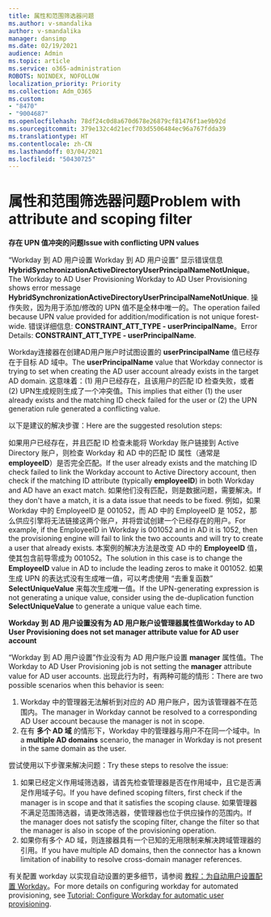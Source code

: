 ```yaml
---
title: 属性和范围筛选器问题
ms.author: v-smandalika
author: v-smandalika
manager: dansimp
ms.date: 02/19/2021
audience: Admin
ms.topic: article
ms.service: o365-administration
ROBOTS: NOINDEX, NOFOLLOW
localization_priority: Priority
ms.collection: Adm_O365
ms.custom:
- "8470"
- "9004687"
ms.openlocfilehash: 78df24c0d8a670d678e26879cf81476f1ae9b92d
ms.sourcegitcommit: 379e132c4d21ecf703d5506484ec96a767fdda39
ms.translationtype: HT
ms.contentlocale: zh-CN
ms.lasthandoff: 03/04/2021
ms.locfileid: "50430725"
---
```

# <a name="problem-with-attribute-and-scoping-filter"></a><span data-ttu-id="c354d-102">属性和范围筛选器问题</span><span class="sxs-lookup"><span data-stu-id="c354d-102">Problem with attribute and scoping filter</span></span>

<span data-ttu-id="c354d-103">**存在 UPN 值冲突的问题**</span><span class="sxs-lookup"><span data-stu-id="c354d-103">**Issue with conflicting UPN values**</span></span>

<span data-ttu-id="c354d-104">“Workday 到 AD 用户设置 Workday 到 AD 用户设置” 显示错误信息 **HybridSynchronizationActiveDirectoryUserPrincipalNameNotUnique**。</span><span class="sxs-lookup"><span data-stu-id="c354d-104">The Workday to AD User Provisioning Workday to AD User Provisioning shows error message **HybridSynchronizationActiveDirectoryUserPrincipalNameNotUnique**.</span></span> <span data-ttu-id="c354d-105">操作失败，因为用于添加/修改的 UPN 值不是全林中唯一的。</span><span class="sxs-lookup"><span data-stu-id="c354d-105">The operation failed because UPN value provided for addition/modification is not unique forest-wide.</span></span> <span data-ttu-id="c354d-106">错误详细信息: **CONSTRAINT_ATT_TYPE - userPrincipalName**。</span><span class="sxs-lookup"><span data-stu-id="c354d-106">Error Details: **CONSTRAINT_ATT_TYPE - userPrincipalName**.</span></span>

<span data-ttu-id="c354d-107">Workday连接器在创建AD用户账户时试图设置的 **userPrincipalName** 值已经存在于目标 AD 域中。</span><span class="sxs-lookup"><span data-stu-id="c354d-107">The **userPrincipalName** value that Workday connector is trying to set when creating the AD user account already exists in the target AD domain.</span></span> <span data-ttu-id="c354d-108">这意味着：(1) 用户已经存在，且该用户的匹配 ID 检查失败，或者 (2) UPN生成规则生成了一个冲突值。</span><span class="sxs-lookup"><span data-stu-id="c354d-108">This implies that either (1) the user already exists and the matching ID check failed for the user or (2) the UPN generation rule generated a conflicting value.</span></span>

<span data-ttu-id="c354d-109">以下是建议的解决步骤：</span><span class="sxs-lookup"><span data-stu-id="c354d-109">Here are the suggested resolution steps:</span></span>

<span data-ttu-id="c354d-110">如果用户已经存在，并且匹配 ID 检查未能将 Workday 账户链接到 Active Directory 账户，则检查 Workday 和 AD 中的匹配 ID 属性（通常是 **employeeID**）是否完全匹配。</span><span class="sxs-lookup"><span data-stu-id="c354d-110">If the user already exists and the matching ID check failed to link the Workday account to Active Directory account, then check if the matching ID attribute (typically **employeeID**) in both Workday and AD have an exact match.</span></span> <span data-ttu-id="c354d-111">如果他们没有匹配，则是数据问题，需要解决。</span><span class="sxs-lookup"><span data-stu-id="c354d-111">If they don't have a match, it is a data issue that needs to be fixed.</span></span> <span data-ttu-id="c354d-112">例如，如果 Workday 中的 EmployeeID 是 001052，而 AD 中的 EmployeeID 是 1052，那么供应引擎将无法链接这两个账户，并将尝试创建一个已经存在的用户。</span><span class="sxs-lookup"><span data-stu-id="c354d-112">For example, if the EmployeeID in Workday is 001052 and in AD it is 1052, then the provisioning engine will fail to link the two accounts and will try to create a user that already exists.</span></span> <span data-ttu-id="c354d-113">本案例的解决方法是改变 AD 中的 **EmployeeID** 值，使其包含前导零成为 001052。</span><span class="sxs-lookup"><span data-stu-id="c354d-113">The solution in this case is to change the **EmployeeID** value in AD to include the leading zeros to make it 001052.</span></span>
<span data-ttu-id="c354d-114">如果生成 UPN 的表达式没有生成唯一值，可以考虑使用 “去重复函数” **SelectUniqueValue** 来每次生成唯一值。</span><span class="sxs-lookup"><span data-stu-id="c354d-114">If the UPN-generating expression is not generating a unique value, consider using the de-duplication function **SelectUniqueValue** to generate a unique value each time.</span></span>

<span data-ttu-id="c354d-115">**Workday 到 AD 用户设置没有为 AD 用户账户设管理器属性值**</span><span class="sxs-lookup"><span data-stu-id="c354d-115">**Workday to AD User Provisioning does not set manager attribute value for AD user account**</span></span>

<span data-ttu-id="c354d-116">“Workday 到 AD 用户设置”作业没有为 AD 用户账户设置 **manager** 属性值。</span><span class="sxs-lookup"><span data-stu-id="c354d-116">The Workday to AD User Provisioning job is not setting the **manager** attribute value for AD user accounts.</span></span> <span data-ttu-id="c354d-117">出现此行为时，有两种可能的情形：</span><span class="sxs-lookup"><span data-stu-id="c354d-117">There are two possible scenarios when this behavior is seen:</span></span>

1. <span data-ttu-id="c354d-118">Workday 中的管理器无法解析到对应的 AD 用户账户，因为该管理器不在范围内。</span><span class="sxs-lookup"><span data-stu-id="c354d-118">The manager in Workday cannot be resolved to a corresponding AD User account because the manager is not in scope.</span></span>
2. <span data-ttu-id="c354d-119">在有 **多个 AD 域** 的情形下，Workday 中的管理器与用户不在同一个域中。</span><span class="sxs-lookup"><span data-stu-id="c354d-119">In a **multiple AD domains** scenario, the manager in Workday is not present in the same domain as the user.</span></span>

<span data-ttu-id="c354d-120">尝试使用以下步骤来解决问题：</span><span class="sxs-lookup"><span data-stu-id="c354d-120">Try these steps to resolve the issue:</span></span>

1. <span data-ttu-id="c354d-121">如果已经定义作用域筛选器，请首先检查管理器是否在作用域中，且它是否满足作用域子句。</span><span class="sxs-lookup"><span data-stu-id="c354d-121">If you have defined scoping filters, first check if the manager is in scope and that it satisfies the scoping clause.</span></span> <span data-ttu-id="c354d-122">如果管理器不满足范围筛选器，请更改筛选器，使管理器也位于供应操作的范围内。</span><span class="sxs-lookup"><span data-stu-id="c354d-122">If the manager does not satisfy the scoping filter, change the filter so that the manager is also in scope of the provisioning operation.</span></span>
2. <span data-ttu-id="c354d-123">如果你有多个 AD 域，则连接器具有一个已知的无用限制来解决跨域管理器的引用。</span><span class="sxs-lookup"><span data-stu-id="c354d-123">If you have multiple AD domains, then the connector has a known limitation of inability to resolve cross-domain manager references.</span></span>

<span data-ttu-id="c354d-124">有关配置 workday 以实现自动设置的更多细节，请参阅 [教程：为自动用户设置配置 Workday](https://docs.microsoft.com/azure/active-directory/saas-apps/workday-inbound-tutorial)。</span><span class="sxs-lookup"><span data-stu-id="c354d-124">For more details on configuring workday for automated provisioning, see [Tutorial: Configure Workday for automatic user provisioning](https://docs.microsoft.com/azure/active-directory/saas-apps/workday-inbound-tutorial).</span></span>













